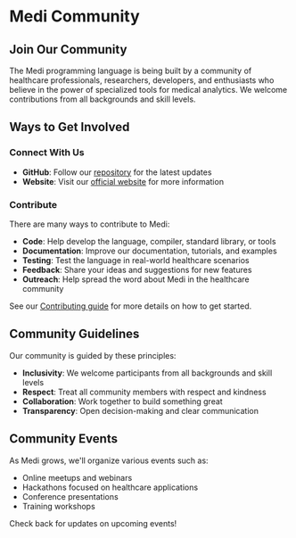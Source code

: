 # Medi Community

## Join Our Community

The Medi programming language is being built by a community of healthcare professionals, researchers, developers, and enthusiasts who believe in the power of specialized tools for medical analytics. We welcome contributions from all backgrounds and skill levels.

## Ways to Get Involved

### Connect With Us

- **GitHub**: Follow our [repository](https://github.com/MediLang/medi) for the latest updates
- **Website**: Visit our [official website](http://medi-lang.org) for more information

### Contribute

There are many ways to contribute to Medi:

- **Code**: Help develop the language, compiler, standard library, or tools
- **Documentation**: Improve our documentation, tutorials, and examples
- **Testing**: Test the language in real-world healthcare scenarios
- **Feedback**: Share your ideas and suggestions for new features
- **Outreach**: Help spread the word about Medi in the healthcare community

See our [Contributing guide](../contributing/index.md) for more details on how to get started.

## Community Guidelines

Our community is guided by these principles:

- **Inclusivity**: We welcome participants from all backgrounds and skill levels
- **Respect**: Treat all community members with respect and kindness
- **Collaboration**: Work together to build something great
- **Transparency**: Open decision-making and clear communication

## Community Events

As Medi grows, we'll organize various events such as:

- Online meetups and webinars
- Hackathons focused on healthcare applications
- Conference presentations
- Training workshops

Check back for updates on upcoming events!
